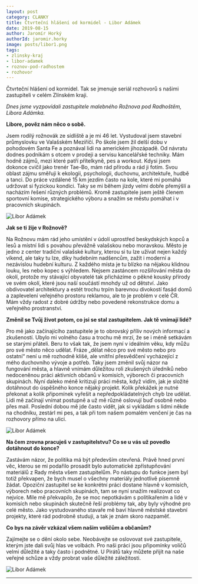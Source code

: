 ```yaml
---
layout: post
category: CLANKY
title: Čtvrteční hlášení od kormidel - Libor Adámek
date: 2019-08-15
author: Jaromír Horký
authorId: jaromir.horky
image: posts/libor1.png   
tags: 
- zlinsky-kraj
- libor-adamek
- roznov-pod-radhostem
- rozhovor
---
```


Čtvrteční hlášení od kormidel. Tak se jmenuje seriál rozhovorů s našimi zastupiteli v celém Zlínském kraji.

*Dnes jsme vyzpovídali zastupitele malebného Rožnova pod Radhoštěm, Libora Adámka.* 

**Libore, pověz nám něco o sobě.**

Jsem rodilý rožnovák ze sídliště a je mi 46 let. Vystudoval jsem stavební průmyslovku ve Valašském Meziříčí. Po škole jsem žil delší dobu v pohodovém Santa Fe a poznával lidi na americkém jihozápadě. Od návratu dodnes podnikám s otcem v prodeji a servisu kancelářské techniky. Mám hodně zájmů, mezi které patří přítelkyně, pes a workout. Kdysi jsem dokonce cvičil jako trenér Tae-Bo, mám rád přírodu a rád ji fotím. Svou oblast zájmu směřuji k ekologii, psychologii, duchovnu, architektuře, hudbě a tanci. Do práce vzdálené 15 km jezdím často na kole, které mi pomáhá udržovat si fyzickou kondici. Taky se mi během jízdy velmi dobře přemýšlí a nacházím řešení různých problémů. Kromě zastupitele jsem ještě členem sportovní komise, strategického výboru a snažím se městu pomáhat i v pracovních skupinách.

![Libor Adámek](https://zlinsky.pirati.cz/assets/img/posts/libor2.jpg)

**Jak se ti žije v Rožnově?**

Na Rožnovu mám rád jeho umístění v údolí uprostřed beskydských kopců a lesů a místní lidi s povahou převážně valašskou nebo moravskou.  Město je jedno z center tradiční valašské kultury, kterou si tu lze užívat nejen každý víkend, ale taky tu lze, díky hudebním nadšencům, zažít i moderní a nezávislou hudební kulturu. Z každého místa je tu blízko na nějakou klidnou louku, les nebo kopec s výhledem. Nejsem zastáncem rozšiřování města do okolí, protože my stávající obyvatelé tak přicházíme o pěkné kousky přírody ve svém okolí, které jsou naší součástí mnohdy už od dětství. Jako obdivovatel architektury a estét trochu trpím barevnou divokostí fasád domů a zaplevelení veřejného prostoru reklamou, ale to je problém v celé ČR. Mám vždy radost z dobré údržby nebo povedené rekonstrukce domu a veřejného prostranství.

**Změnil se Tvůj život potom, co jsi se stal zastupitelem. Jak tě vnímají lidé?**

Pro mě jako začínajícího zastupitele je to obrovský příliv nových informací a zkušeností. Ubylo mi volného času a trochu mě mrzí, že se i méně setkávám se starými přáteli. Beru to však tak, že jsem nyní v ideálním věku, kdy můžu pro své město něco udělat. Fráze „dělat něco pro své město nebo pro ostatní“ není u mě rozhodně klišé, ale vnitřní přesvědčení vycházející z mého duchovního vývoje a potřeb. Taky jsem změnil svůj názor na fungování města, a hlavně vnímám důležitou roli zkušených úředníků nebo nedoceněnou práci aktivních občanů v komisích, výborech či pracovních skupinách. Nyní daleko méně kritizuji práci města, když vidím, jak je složité dotáhnout do úspěšného konce nějaký projekt. Kolik překážek je nutné překonat a kolik připomínek vyřešit a nepředpokládatelných chyb lze udělat. Lidi mě začínají vnímat postupně a už mě různě oslovují buď osobně nebo přes mail. Poslední dobou mě jde často vidět, jak si vykládám s lidmi někde na chodníku, zestárl mi pes, a tak při tom našem pomalém venčení je čas na rozhovory přímo na ulici.

![Libor Adámek](https://zlinsky.pirati.cz/assets/img/posts/libor3.jpg)

**Na čem zrovna pracuješ v zastupitelstvu? Co se u vás už povedlo dotáhnout do konce?**

Zastávám názor, že politika má být především otevřená. Právě hned první věc, kterou se mi podařilo prosadit bylo automatické zpřístupňování materiálů z Rady města všem zastupitelům. Po nástupu do funkce jsem byl totiž překvapen, že bych musel o všechny materiály jednotlivě písemně žádat. Opoziční zastupitel se ke konkrétní práci dostane hlavně v komisích, výborech nebo pracovních skupinách, tam se nyní snažím realizovat co nejvíce. Mile mě překvapilo, že se moc nepotkávám s politikařením a lidé v komisích nebo skupinách skutečně řeší problémy tak, aby byly výhodné pro celé město. Jako vystudovaného stavaře mě baví hlavně městské stavební projekty, které rád podrobně studuji, a tak je znám skoro nazpaměť. 

**Co bys na závěr vzkázal všem našim voličům a občanům?**

Zajímejte se o dění okolo sebe. Neobávejte se oslovovat své zastupitele, kterým jste dali svůj hlas ve volbách. Pro naši práci jsou připomínky voličů velmi důležité a taky často i podnětné. U Pirátů taky můžete přijít na naše veřejné schůze a vždy probrat vaše důležité záležitosti.

![Libor Adámek](https://zlinsky.pirati.cz/assets/img/posts/libor4.jpg)

---
